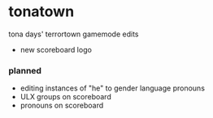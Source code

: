 # tonatown

tona days' terrortown gamemode edits

- new scoreboard logo

### planned

- editing instances of "he" to gender language pronouns
- ULX groups on scoreboard
- pronouns on scoreboard
